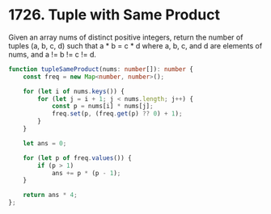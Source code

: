 # 1726. Tuple with Same Product

Given an array nums of distinct positive integers, return the number of tuples (a, b, c, d) such that a * b = c * d where a, b, c, and d are elements of nums, and a != b != c != d.

```ts
function tupleSameProduct(nums: number[]): number {
    const freq = new Map<number, number>();

    for (let i of nums.keys()) {
        for (let j = i + 1; j < nums.length; j++) {
            const p = nums[i] * nums[j];
            freq.set(p, (freq.get(p) ?? 0) + 1);
        }
    }

    let ans = 0;

    for (let p of freq.values()) {
        if (p > 1)
            ans += p * (p - 1);
    }

    return ans * 4;
};
```
